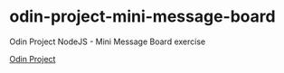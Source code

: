 # odin-project-mini-message-board
Odin Project NodeJS - Mini Message Board exercise 

[Odin Project](https://theodinproject.com/courses/nodejs/lessons/mini-message-board)
